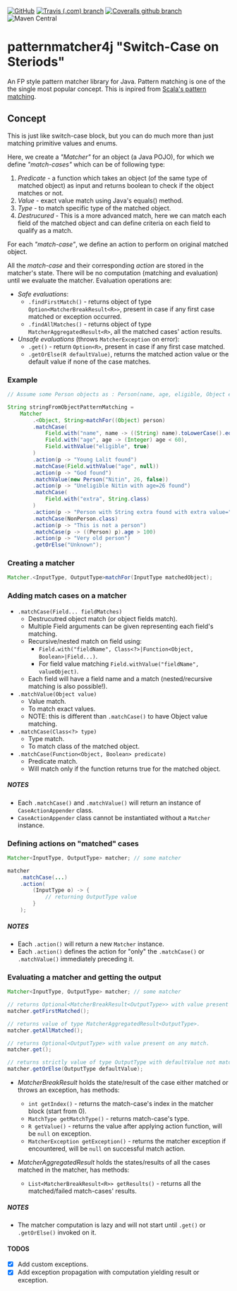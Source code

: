 [![GitHub](https://img.shields.io/github/license/lprakashv/patternmatcher4j?style=flat-square)](LICENSE)
[![Travis (.com) branch](https://img.shields.io/travis/com/lprakashv/patternmatcher4j/master?style=flat-square)](https://travis-ci.com/lprakashv/patternmatcher4j)
[![Coveralls github branch](https://img.shields.io/coveralls/github/lprakashv/patternmatcher4j/master?style=flat-square)](https://coveralls.io/github/lprakashv/patternmatcher4j?branch=master)
![Maven Central](https://img.shields.io/maven-central/v/io.github.lprakashv/patternmatcher4j?style=flat-square)

# patternmatcher4j "Switch-Case on Steriods"
An FP style pattern matcher library for Java. Pattern matching is one of the the single most popular concept. This is inpired from [Scala's pattern matching](https://docs.scala-lang.org/tour/pattern-matching.html).

## Concept
This is just like switch-case block, but you can do much more than just matching primitive values and enums. 

Here, we create a *"Matcher"* for an object (a Java POJO), for which we define *"match-cases"* which can be of following type:
1. *Predicate* - a function which takes an object (of the same type of matched object) as input and returns boolean to check if the object matches or not.
2. *Value* - exact value match using Java's equals() method.
3. *Type* - to match specific type of the matched object.
4. *Destrucured* - This is a more advanced match, here we can match each field of the matched object and can define criteria on each field to qualify as a match.

For each *"match-case"*, we define an action to perform on original matched object.

All the *match-case* and their corresponding *action* are stored in the matcher's state. There will be no computation (matching and evaluation) until we evaluate the matcher. 
Evaluation operations are: 
* *Safe evaluations*:
    * `.findFirstMatch()` - returns object of type `Option<MatcherBreakResult<R>>`, present in case if any first case matched or exception occurred.
    * `.findAllMatches()` - returns object of type `MatcherAggregatedResult<R>`, all the matched cases' action results.
* *Unsafe evaluations* (throws `MatcherException` on error):
    * `.get()` - return `Option<R>`, present in case if any first case matched.
    * `.getOrElse(R defaultValue)`, returns the matched action value or the default value if none of the case matches.

### Example
```java
// Assume some Person objects as : Person(name, age, eligible, Object extra)

String stringFromObjectPatternMatching = 
    Matcher
        .<Object, String>matchFor((Object) person)
        .matchCase(
            Field.with("name", name -> ((String) name).toLowerCase().equals("lalit")),
            Field.with("age", age -> (Integer) age < 60),
            Field.withValue("eligible", true)
        )
        .action(p -> "Young Lalit found")
        .matchCase(Field.withValue("age", null))
        .action(p -> "God found")
        .matchValue(new Person("Nitin", 26, false))
        .action(p -> "Uneligible Nitin with age=26 found")
        .matchCase(
            Field.with("extra", String.class)
        )
        .action(p -> "Person with String extra found with extra value=" + ((Person) p).extra)
        .matchCase(NonPerson.class)
        .action(p -> "This is not a person")
        .matchCase(p -> ((Person) p).age > 100)
        .action(p -> "Very old person")
        .getOrElse("Unknown");
```

### Creating a matcher
```java
Matcher.<InputType, OutputType>matchFor(InputType matchedObject);
```

### Adding match cases on a matcher
* `.matchCase(Field... fieldMatches)` 
    * Destrucutred object match (or object fields match).
    * Multiple Field arguments can be given representing each field's matching.
    * Recursive/nested match on field using:
        * `Field.with("fieldName", Class<?>|Function<Object, Boolean>|Field...)`.
        * For field value matching `Field.withValue("fieldName", valueObject)`. 
    * Each field will have a field name and a match (nested/recursive matching is also possible!).
* `.matchValue(Object value)`
    * Value match.
    * To match exact values.
    * NOTE: this is different than `.matchCase()` to have Object value matching. 
* `.matchCase(Class<?> type)`
    * Type match.
    * To match class of the matched object.
* `.matchCase(Function<Object, Boolean> predicate)`
    * Predicate match.
    * Will match only if the function returns true for the matched object.

##### NOTES
* Each `.matchCase()` and `.matchValue()` will return an instance of `CaseActionAppender` class.
* `CaseActionAppender` class cannot be instantiated without a `Matcher` instance.

### Defining actions on "matched" cases 
```java
Matcher<InputType, OutputType> matcher; // some matcher

matcher
    .matchCase(...)
    .action(
        (InputType o) -> {
            // returning OutputType value
        }
    );
```

##### NOTES
* Each `.action()` will return a new `Matcher` instance.
* Each `.action()` defines the action for "only" the `.matchCase()` or `.matchValue()` immediately preceding it.

### Evaluating a matcher and getting the output
```java
Matcher<InputType, OutputType> matcher; // some matcher

// returns Optional<MatcherBreakResult<OutputType>> with value present on either any first match or exception occurred.
matcher.getFirstMatched();

// returns value of type MatcherAggregatedResult<OutputType>.
matcher.getAllMatched();

// returns Optional<OutputType> with value present on any match.
matcher.get();

// returns strictly value of type OutputType with defaultValue not matching any case.
matcher.getOrElse(OutputType defaultValue); 
```

* *MatcherBreakResult<R>* holds the state/result of the case either matched or throws an exception, has methods:
    * `int getIndex()` - returns the match-case's index in the matcher block (start from 0).
    * `MatchType getMatchType()` - returns match-case's type.
    * `R getValue()` - returns the value after applying action function, will be `null` on exception.
    * `MatcherException getException()` - returns the matcher exception if encountered, will be `null` on successful match action.

* *MatcherAggregatedResult<R>* holds the states/results of all the cases matched in the matcher, has methods:
    * `List<MatcherBreakResult<R>> getResults()` - returns all the matched/failed match-cases' results.

##### NOTES
* The matcher computation is lazy and will not start until `.get()` or `.getOrElse()` invoked on it.

#### TODOS
- [x] Add custom exceptions.
- [x] Add exception propagation with computation yielding result or exception.
